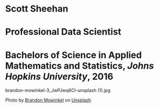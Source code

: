 # Scott Sheehan
# Professional Data Scientist

# Bachelors of Science in Applied Mathematics and Statistics, *Johns Hopkins University*, 2016

brandon-mowinkel-3_JwPJwq6CI-unsplash (1).jpg

Photo by <a href="https://unsplash.com/@bmowinkel?utm_source=unsplash&utm_medium=referral&utm_content=creditCopyText">Brandon Mowinkel</a> on <a href="https://unsplash.com/s/photos/baseball?utm_source=unsplash&utm_medium=referral&utm_content=creditCopyText">Unsplash</a>
  
